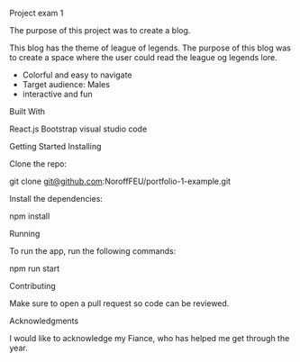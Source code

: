 Project exam 1

The purpose of this project was to create a blog. 


This blog has the theme of league of legends. The purpose of this blog was to create a space where the user could read the league og legends lore. 

<ul>
<li> Colorful and easy to navigate </li>
<li> Target audience: Males </li>
<li> interactive and fun </li>
</ul>


Built With

React.js
Bootstrap
visual studio code

Getting Started Installing

Clone the repo:

git clone git@github.com:NoroffFEU/portfolio-1-example.git

Install the dependencies:

npm install

Running

To run the app, run the following commands:

npm run start

Contributing

Make sure to open a pull request so code can be reviewed.

Acknowledgments

I would like to acknowledge my Fiance, who has helped me get through the year.
